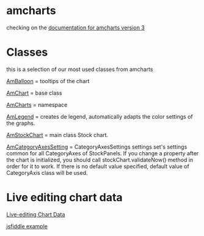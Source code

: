 # amcharts

checking on the [documentation for amcharts version 3]

# Classes

this is a selection of our most used classes from amcharts

[AmBalloon] = tooltips of the chart

[AmBalloon]:<https://docs.amcharts.com/3/javascriptstockchart/AmBalloon>

[AmChart] = base class

[AmChart]: <https://docs.amcharts.com/3/javascriptstockchart/AmChart>

[AmCharts] = namespace

[AmCharts]: <https://docs.amcharts.com/3/javascriptstockchart/AmCharts>

[AmLegend] = creates de legend, automatically adapts the color settings of the graphs.

[AmLegend]: <https://docs.amcharts.com/3/javascriptstockchart/AmLegend>

[AmStockChart] = main class Stock chart.

[AmStockChart]: <https://docs.amcharts.com/3/javascriptstockchart/AmStockChart>

[AmCategoryAxesSetting] = CategoryAxesSettings settings set's settings common for all CategoryAxes of StockPanels. If you change a property after the chart is initialized, you should call stockChart.validateNow() method in order for it to work. If there is no default value specified, default value of CategoryAxis class will be used.

[AmCategoryAxesSetting]: <https://docs.amcharts.com/3/javascriptstockchart/CategoryAxesSettings>








# Live editing chart data

[Live-editing Chart Data]

[jsfiddle example]

[Live-editing Chart Data]: <https://www.amcharts.com/kbase/live-editing-chart-data/>
[jsfiddle example]: <http://jsfiddle.net/amcharts/9uyAf/>


[documentation for amcharts version 3]:<https://docs.amcharts.com/3/>
